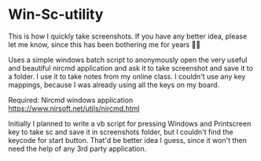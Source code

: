# Win-Sc-utility
This is how I quickly take screenshots. If you have any better idea, please let me know, since this has been bothering me for years 🤔😐

Uses a simple windows batch script to anonymously open the very useful and beautiful nircmd application and ask it to take screenshot and save it to a folder.
I use it to take notes from my online class. 
I couldn't use any key mappings, because I was already using all the keys on my board.

Required:
Nircmd windows application
https://www.nirsoft.net/utils/nircmd.html

Initially I planned to write a vb script for pressing Windows and Printscreen key to take sc and save it in screenshots folder, but I couldn't find the keycode for start button.
That'd be better idea I guess, since it won't then need the help of any 3rd party application.
